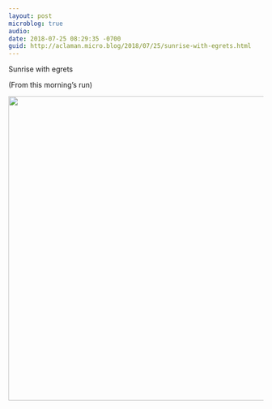 ```yaml
---
layout: post
microblog: true
audio: 
date: 2018-07-25 08:29:35 -0700
guid: http://aclaman.micro.blog/2018/07/25/sunrise-with-egrets.html
---
```

Sunrise with egrets

(From this morning’s run)

<img src="http://micro.alexclaman.com/uploads/2018/fcc728e8f0.jpg" width="600" height="600" />
